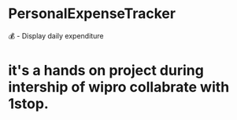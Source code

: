 # PersonalExpenseTracker
💰 - Display daily expenditure
# it's a hands on project during intership of wipro collabrate with 1stop.
